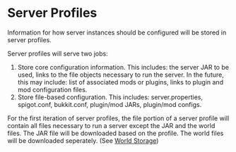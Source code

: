 # Server Profiles

Information for how server instances should be configured will be stored in server profiles.

Server profiles will serve two jobs:

1. Store core configuration information. This includes: the server JAR to be used, links to the file objects necessary to run the server. In the future, this may include: list of associated mods or plugins, links to plugin and mod configuration files.
2. Store file-based configuration. This includes: server.properties, spigot.conf, bukkit.conf, plugin/mod JARs, plugin/mod configs.

For the first iteration of server profiles, the file portion of a server profile will contain all files necessary to run a server except the JAR and the world files.
The JAR file will be downloaded based on the profile.
The world files will be downloaded seperately. (See [World Storage](/world_storage.md))
